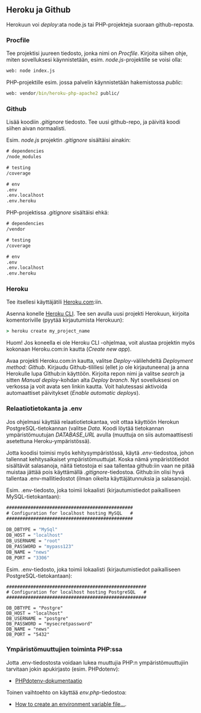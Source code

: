 ## Heroku ja Github

Herokuun voi *deploy*:ata node.js tai PHP-projekteja suoraan github-reposta.

### Procfile

Tee projektisi juureen tiedosto, jonka nimi on *Procfile*. Kirjoita siihen ohje, miten sovelluksesi käynnistetään, esim. *node.js*-projektille se voisi olla:

```cmd
web: node index.js
```

PHP-projektille esim. jossa palvelin käynnistetään hakemistossa *public*:

```cmd
web: vendor/bin/heroku-php-apache2 public/
```

### Github

Lisää koodiin *.gitignore* tiedosto. Tee uusi github-repo, ja päivitä koodi siihen aivan normaalisti.

Esim. *node.js* projektin *.gitignore* sisältäisi ainakin:

```cmd
# dependencies
/node_modules

# testing
/coverage

# env
.env
.env.localhost
.env.heroku

```

PHP-projektissa *.gitignore* sisältäisi ehkä:

```cmd
# dependencies
/vendor

# testing
/coverage

# env
.env
.env.localhost
.env.heroku
```

### Heroku

Tee itsellesi käyttäjätili [Heroku.com](http://heroku.com):iin.

Asenna konelle [Heroku CLI](https://devcenter.heroku.com/articles/heroku-cli). Tee sen avulla uusi projekti Herokuun, kirjoita komentoriville (pyytää kirjautumista Herokuun):

```cmd
> heroku create my_project_name
```

Huom! Jos koneella ei ole Heroku CLI -ohjelmaa, voit alustaa projektin myös kokonaan Heroku.com:in kautta (*Create new app*).

Avaa projekti Heroku.com:in kautta, valitse *Deploy*-välilehdeltä *Deployment method: Github*. Kirjaudu Github-tilillesi (ellet jo ole kirjautuneena) ja anna Herokulle lupa Github:in käyttöön. Kirjoita repon nimi ja valitse *search* ja sitten *Manual deploy*-kohdan alta *Deploy branch*. Nyt sovelluksesi on verkossa ja voit avata sen linkin kautta. Voit halutessasi aktivoida automaattiset päivitykset (*Enable automatic deploys*).

### Relaatiotietokanta ja .env

Jos ohjelmasi käyttää relaatiotietokantaa, voit ottaa käyttöön Herokun PostgreSQL-tietokannan (valitse *Data*. Koodi löytää tietokannan ympäristömuutujan *DATABASE_URL* avulla (muuttuja on siis automaattisesti asetettuna Heroku-ympäristössä).

Jotta koodisi toimisi myös kehitysympäristössä, käytä *.env*-tiedostoa, johon tallennat kehitysaikaiset ympäristömuuttujat. Koska nämä ympäristötiedot sisältävät salasanoja, näitä tietostoja ei saa tallentaa github:iin vaan ne pitää muistaa jättää pois käyttämällä *.gitignore*-tiedostoa. Github:iin olisi hyvä tallentaa .env-mallitiedostot (ilman oikeita käyttäjätunnuksia ja salasanoja).

Esim. .env-tiedosto, joka toimii lokaalisti (kirjautumistiedot paikalliseen MySQL-tietokantaan):

```cmd
###############################################
# Configuration for localhost hosting MySQL   #
###############################################

DB_DBTYPE = "MySql"
DB_HOST = "localhost"
DB_USERNAME = "root"
DB_PASSWORD = "mypass123"
DB_NAME = "news"
DB_PORT = "3306"
```

Esim. .env-tiedosto, joka toimii lokaalisti (kirjautumistiedot paikalliseen PostgreSQL-tietokantaan):

```
####################################################
# Configuration for localhost hosting PostgreSQL   #
####################################################

DB_DBTYPE = "Postgre"
DB_HOST = "localhost"
DB_USERNAME = "postgre"
DB_PASSWORD = "mysecretpassword"
DB_NAME = "news"
DB_PORT = "5432"
```

### Ympäristömuuttujien toiminta PHP:ssa

Jotta .env-tiedostosta voidaan lukea muuttujia PHP:n ympäristömuuttujiin tarvitaan jokin apukirjasto (esim. PHPdotenv):
- [PHPdotenv-dokumentaatio](https://github.com/vlucas/phpdotenv)

Toinen vaihtoehto on käyttää *env.php*-tiedostoa: 
- [How to create an environment variable file...](https://medium.com/@hfally/how-to-create-an-environment-variable-file-like-laravel-symphonys-env-37c20fc23e72).
